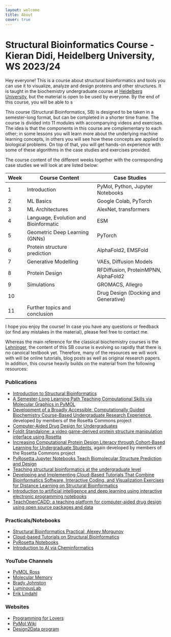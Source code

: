 ```yaml
---
layout: welcome
title: About
cover: true
---
```


# Structural Bioinformatics Course - Kieran Didi, Heidelberg University, WS 2023/24

Hey everyone! This is a course about structural bioinformatics and tools you can use it to visualize, analyze and design proteins and other structures. It is taught in the biochemistry undergraduate course at [Heidelberg University](https://www.uni-heidelberg.de/en), but the material is open to be used by everyone. By the end of this course, you will be able to s

This course (Structural Bioinformatics, SB) is designed to be taken in a semester-long format, but can be completed in a shorter time frame. The course is divided into 11 modules with accompanying videos and exercises. The idea is that the components in this course are complementary to each other; in some lessons you will learn more about the underlying machine learning concepts, in others you will see how these concepts are applied to biological problems. On top of that, you will get hands-on experience with some of these algorithms in the case studies and exercises provided.

The course content of the different weeks together with the corresponding case studies we will look at are listed below:

| Week 	| Course Content                            | Case Studies                        	|
|------	|------------------------------------------	|-------------------------------------	|
| 1    	| Introduction                             	| PyMol, Python, Jupyter Notebooks    	|
| 2    	| ML Basics                             	| Google Colab, PyTorch               	|
| 3    	| ML Architectures                         	| AlexNet, transformers              	|
| 4    	| Language, Evolution and Bioinformatic     | ESM                                   |
| 5    	| Geometric Deep Learning (GNNs)            | PyTorch                           	|
| 6    	| Protein structure prediction              | AlphaFold2, EMSFold             	    |
| 7    	| Generative Modelling                      | VAEs, Diffusion Models           	    |
| 8    	| Protein Design                           	| RFDiffusion, ProteinMPNN, AlphaFold2  |
| 9    	| Simulations                               | GROMACS, Allegro                      |
| 10   	|| Drug Design (Docking and Generative)     | AutoDock, DiffDock, DiffSBDD          |
| 11   	| Further topics and conclusion             |                                   	|

I hope you enjoy the course! In case you have any questions or feedback (or find any mistakes in the material), please feel free to contact me.

Whereas the main reference for the classical biochemistry courses is the [Lehninger](https://www.macmillanlearning.com/college/ca/product/Lehninger-Principles-of-Biochemistry/p/1319228003), the content of this SB course is evolving so rapidly that there is no canoical textbook yet. Therefore, many of the resources we will work with will be online tutorials, blog posts as well as original research papers. In addition, this course heavily builds on the material from the following resources:

### Publications
- [Introduction to Structural Bioinformatics](https://research.vu.nl/en/publications/preface-to-introduction-to-structural-bioinformatics)
- [A Semester-Long Learning Path Teaching Computational Skills via Molecular Graphics in PyMOL](https://meridian.allenpress.com/the-biophysicist/article/3/2/106/489572/A-Semester-Long-Learning-Path-Teaching)
- [Development of a Broadly Accessible, Computationally Guided Biochemistry Course-Based Undergraduate Research Experience](https://pubs.acs.org/doi/10.1021/acs.jchemed.0c01073?ref=pdf), developed by members of the Rosetta Commons project
- [Computer-Aided Drug Design for Undergraduates](https://pubs.acs.org/doi/10.1021/acs.jchemed.8b00712)
- [Foldit Standalone: a video game-derived protein structure manipulation interface using Rosetta](https://academic.oup.com/bioinformatics/article/33/17/2765/3803439)
- [Increasing Computational Protein Design Literacy through Cohort-Based Learning for Undergraduate Students](https://pubs.acs.org/doi/10.1021/acs.jchemed.2c00500), again developed by members of the Rosetta Commons project
- [PyRosetta Jupyter Notebooks Teach Biomolecular Structure Prediction and Design](https://meridian.allenpress.com/the-biophysicist/article/2/1/108/464092/PyRosetta-Jupyter-Notebooks-Teach-Biomolecular)
- [Teaching structural bioinformatics at the undergraduate level](https://iubmb.onlinelibrary.wiley.com/doi/full/10.1002/bmb.2003.494031060287)
- [Developing and Implementing Cloud-Based Tutorials That Combine Bioinformatics Software, Interactive Coding, and Visualization Exercises for Distance Learning on Structural Bioinformatics](https://pubs.acs.org/doi/10.1021/acs.jchemed.1c00022)
- [Introduction to artificial intelligence and deep learning using interactive electronic programming notebooks](https://onlinelibrary.wiley.com/doi/10.1002/ardp.202200628)
- [TeachOpenCADD: a teaching platform for computer-aided drug design using open source packages and data](https://jcheminf.biomedcentral.com/articles/10.1186/s13321-019-0351-x)

### Practicals/Notebooks
- [Structural Bioinformatics Practical, Alexey Morgunov](https://github.com/alexeymorgunov/structbioinfo)
- [Cloud-based Tutorials on Structural Bioinformatics](https://github.com/pb3lab/ibm3202)
- [PyRosetta Notebooks](https://github.com/RosettaCommons/PyRosetta.notebooks)
- [Introduction to AI via Cheminformatics](https://github.com/kochgroup/intro_pharma_ai)

### YouTube Channels
- [PyMOL Ross](https://www.youtube.com/@pymolross)
- [Molecular Memory](https://www.youtube.com/playlist?list=PLUMhYZpMLtal_Z7to3by2ATHP-cI4ma5X)
- [Brady Johnston](https://www.youtube.com/@BradyJohnston)
- [LuminousLab](https://www.youtube.com/@LuminousLab)
- [Erik Lindahl](https://www.youtube.com/@eriklindahl/playlists)

### Websites
- [Programming for Lovers](https://compeau.cbd.cmu.edu/programming-for-lovers/)
- [PyMol Wiki](https://pymolwiki.org/index.php/Main_Page)
- [Design2Data program](https://d2d.ucdavis.edu/)


